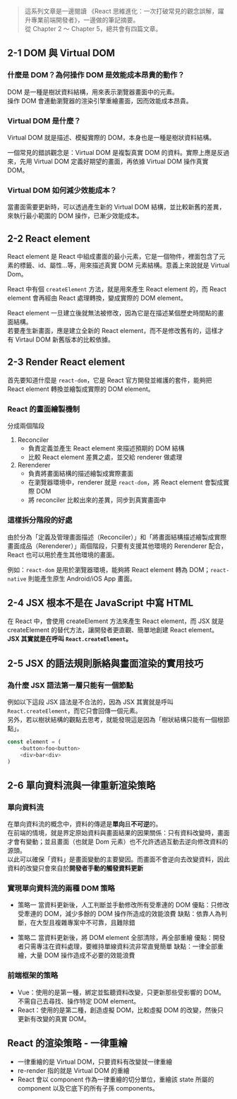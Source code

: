 > 這系列文章是一邊閱讀 《React 思維進化：一次打破常見的觀念誤解，躍升專業前端開發者》，一邊做的筆記摘要。\
> 從 Chapter 2 ～ Chapter 5，總共會有四篇文章。

## 2-1 DOM 與 Virtual DOM

### 什麼是 DOM？為何操作 DOM 是效能成本昂貴的動作？

DOM 是一種是樹狀資料結構，用來表示瀏覽器畫面中的元素。\
操作 DOM 會連動瀏覽器的渲染引擎重繪畫面，因而效能成本昂貴。

### Virtual DOM 是什麼？

Virtual DOM 就是描述、模擬實際的 DOM，本身也是一種是樹狀資料結構。

一個常見的錯誤觀念是：Virtual DOM 是複製真實 DOM 的資料。實際上應是反過來，先用 Virtual DOM 定義好期望的畫面，再依據 Virtual DOM 操作真實 DOM。

### Virtual DOM 如何減少效能成本？

當畫面需要更新時，可以透過產生新的 Virtual DOM 結構，並比較新舊的差異，來執行最小範圍的 DOM 操作，已漸少效能成本。

## 2-2 React element

React element 是 React 中組成畫面的最小元素，它是一個物件，裡面包含了元素的標籤、id、屬性...等，用來描述真實 DOM 元素結構。意義上來說就是 Virtual Dom。

React 中有個 `createElement` 方法，就是用來產生 React element 的，而 React element 會再經由 React 處理轉換，變成實際的 DOM element。

React element 一旦建立後就無法被修改，因為它是在描述某個歷史時間點的畫面結構。\
若要產生新畫面，應是建立全新的 React element，而不是修改舊有的，這樣才有 Virtaul DOM 新舊版本的比較依據。

## 2-3 Render React element

首先要知道什麼是 `react-dom`，它是 React 官方開發並維護的套件，能夠把 React element 轉換並繪製成實際的 DOM element。

### React 的畫面繪製機制

分成兩個階段

1.  Reconciler
    - 負責定義並產生 React element 來描述預期的 DOM 結構
    - 比較 React element 差異之處，並交給 renderer 做處理
2.  Rerenderer
    - 負責將畫面結構的描述繪製成實際畫面
    - 在瀏覽器環境中，renderer 就是 `react-dom`，將 React element 會製成實際 DOM
    - 將 reconciler 比較出來的差異，同步到真實畫面中

### 這樣拆分階段的好處

由於分為「定義及管理畫面描述（Reconciler）」和「將畫面結構描述繪製成實際畫面成品（Rerenderer）」兩個階段，只要有支援其他環境的 Rerenderer 配合，React 也可以用於產生其他環境的畫面。

例如：`react-dom` 是用於瀏覽器環境，能夠將 React element 轉為 DOM；`react-native` 則能產生原生 Android/iOS App 畫面。

## 2-4 JSX 根本不是在 JavaScript 中寫 HTML

在 React 中，會使用 createElement 方法來產生 React element，而 JSX 就是 createElement 的替代方法，讓開發者更直觀、簡單地創建 React element。\
**JSX 其實就是在呼叫 `React.createElement`。**

## 2-5 JSX 的語法規則脈絡與畫面渲染的實用技巧

### 為什麼 JSX 語法第一層只能有一個節點

例如以下這段 JSX 語法是不合法的，因為 JSX 其實就是呼叫 `React.createElement`，而它只會回傳一個元素。\
另外，若以樹狀結構的觀點去思考，就能發現這是因為「樹狀結構只能有一個根節點」。

```javascript
const element = (
    <button>foo<button>
    <div>bar<div>
)
```

## 2-6 單向資料流與一律重新渲染策略

### 單向資料流

在單向資料流的概念中，資料的傳遞是**單向**且**不可逆**的。\
在前端的情境，就是界定原始資料與畫面結果的因果關係：只有資料改變時，畫面才會有變動；並且畫面（也就是 Dom 元素）也不允許透過互動去逆向修改資料的源頭。\
以此可以確保「資料」是畫面變動的主要變因。而畫面不會逆向去改變資料，因此資料的改變只會來自於**開發者手動的觸發資料更新**

### 實現單向資料流的兩種 DOM 策略

- 策略一
  當資料更新後，人工判斷並手動修改所有受牽連的 DOM
  優點：只修改受牽連的 DOM，減少多餘的 DOM 操作所造成的效能浪費
  缺點：依靠人為判斷，在大型且複雜專案中不可靠，且難除錯

- 策略二
  當資料更新後，將 DOM element 全部清除，再全部重繪
  優點：開發者只需專注在資料處理，要維持單線資料流非常直覺簡單
  缺點：一律全部重繪，大量 DOM 操作造成不必要的效能浪費

### 前端框架的策略

- Vue：使用的是第一種，綁定並監聽資料改變，只更新那些受影響的 DOM。不需自己去尋找、操作特定 DOM element。
- React：使用的是第二種，創造虛擬 DOM，比較虛擬 DOM 的改變，然後只更新有改變的真實 DOM。

## React 的渲染策略 - 一律重繪

- 一律重繪的是 Virtual DOM，只要資料有改變就一律重繪
- re-render 指的就是 Virtual DOM 的重繪
- React 會以 component 作為一律重繪的切分單位，重繪該 state 所屬的 component 以及它底下的所有子孫 components。
